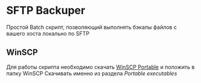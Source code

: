 # SFTP Backuper

Простой Batch скрипт, позволяющий выполнять бэкапы файлов с вашего хоста локально по SFTP

## WinSCP

Для работы скрипта необходимо скачать [WinSCP Portable](https://winscp.net/eng/downloads.php#additional) и положить в папку WinSCP
Скачивать именно из раздела *Portable executables*